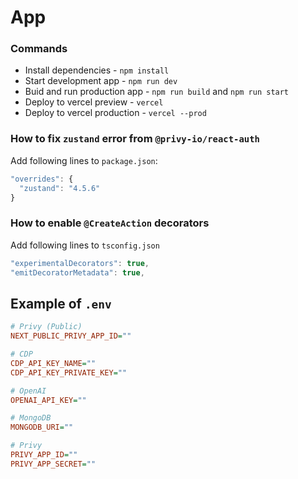# App

### Commands

- Install dependencies - `npm install`
- Start development app - `npm run dev`
- Buid and run production app - `npm run build` and `npm run start`
- Deploy to vercel preview - `vercel`
- Deploy to vercel production - `vercel --prod`

### How to fix `zustand` error from `@privy-io/react-auth`

Add following lines to `package.json`:

```js
"overrides": {
  "zustand": "4.5.6"
}
```

### How to enable `@CreateAction` decorators

Add following lines to `tsconfig.json`

```js
"experimentalDecorators": true,
"emitDecoratorMetadata": true,
```

## Example of `.env`

```ini
# Privy (Public)
NEXT_PUBLIC_PRIVY_APP_ID=""

# CDP
CDP_API_KEY_NAME=""
CDP_API_KEY_PRIVATE_KEY=""

# OpenAI
OPENAI_API_KEY=""

# MongoDB
MONGODB_URI=""

# Privy
PRIVY_APP_ID=""
PRIVY_APP_SECRET=""
```
